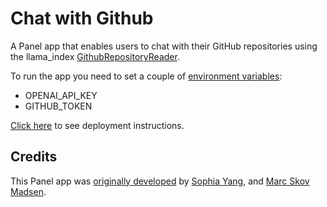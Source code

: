 # Chat with Github

A Panel app that enables users to chat with their GitHub repositories using the llama_index [GithubRepositoryReader](https://docs.llamaindex.ai/en/stable/examples/data_connectors/GithubRepositoryReaderDemo.html).

To run the app you need to set a couple of [environment variables](https://docs.cloud.ploomber.io/en/latest/user-guide/env-vars.html):

* OPENAI_API_KEY
* GITHUB_TOKEN

[Click here](https://docs.cloud.ploomber.io/en/latest/apps/panel.html) to see deployment instructions.


## Credits
This Panel app was [originally developed](https://github.com/run-llama/llama_index/tree/b91ee5cacf00a29e18b3ff91b0f31e83f8cfc139/llama-index-packs/llama-index-packs-panel-chatbot/llama_index/packs/panel_chatbot) by [Sophia Yang](https://github.com/sophiamyang),
and [Marc Skov Madsen](https://github.com/MarcSkovMadsen).
